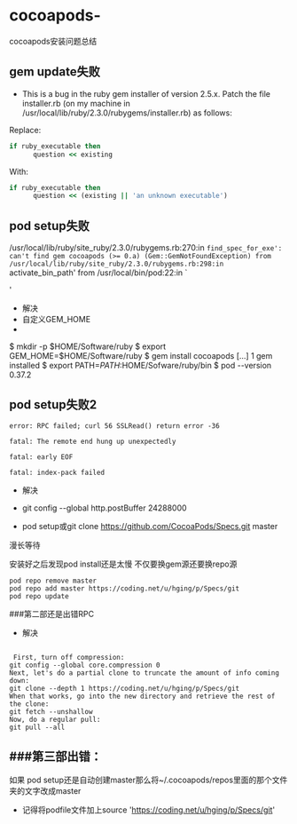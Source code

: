 # cocoapods-
cocoapods安装问题总结
## gem update失败

- This is a bug in the ruby gem installer of version 2.5.x. Patch the file installer.rb (on my machine in /usr/local/lib/ruby/2.3.0/rubygems/installer.rb) as follows:

Replace:
```ruby
if ruby_executable then
      question << existing
 ```
With:
```ruby
if ruby_executable then
      question << (existing || 'an unknown executable')
```



## pod setup失败
 
 
/usr/local/lib/ruby/site_ruby/2.3.0/rubygems.rb:270:in `find_spec_for_exe': can't find gem cocoapods (>= 0.a) (Gem::GemNotFoundException)
	from /usr/local/lib/ruby/site_ruby/2.3.0/rubygems.rb:298:in `activate_bin_path'
	from /usr/local/bin/pod:22:in `<main>'
	

 - 解决 
  - 自定义GEM_HOME
  - 
$ mkdir -p $HOME/Software/ruby
$ export GEM_HOME=$HOME/Software/ruby
$ gem install cocoapods
[...]
1 gem installed
$ export PATH=$PATH:$HOME/Sofware/ruby/bin
$ pod --version
0.37.2

## pod setup失败2
```
error: RPC failed; curl 56 SSLRead() return error -36

fatal: The remote end hung up unexpectedly

fatal: early EOF

fatal: index-pack failed
```
- 解决
 - git config --global http.postBuffer 24288000

 - pod setup或git clone https://github.com/CocoaPods/Specs.git master
 
 漫长等待
 
 安装好之后发现pod install还是太慢
 不仅要换gem源还要换repo源
 
  ``` 
pod repo remove master
pod repo add master https://coding.net/u/hging/p/Specs/git
pod repo update
```
###第二部还是出错RPC

 - 解决

 ``` 

  First, turn off compression:
git config --global core.compression 0
Next, let's do a partial clone to truncate the amount of info coming down:
git clone --depth 1 https://coding.net/u/hging/p/Specs/git
When that works, go into the new directory and retrieve the rest of the clone:
git fetch --unshallow 
Now, do a regular pull:
git pull --all
```

 ###第三部出错：
 - 
如果 pod setup还是自动创建master那么将~/.cocoapods/repos里面的那个文件夹的文字改成master

 - 记得将podfile文件加上source 'https://coding.net/u/hging/p/Specs/git'
